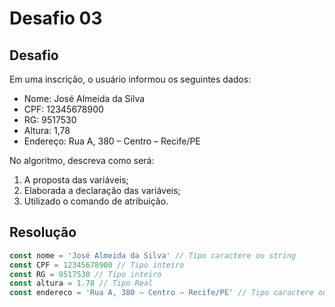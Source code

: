 # Desafio 03

## Desafio

Em uma inscrição, o usuário informou os seguintes dados:

- Nome: José Almeida da Silva
- CPF: 12345678900
- RG: 9517530
- Altura: 1,78
- Endereço: Rua A, 380 – Centro – Recife/PE

No algoritmo, descreva como será:

1. A proposta das variáveis;
2. Elaborada a declaração das variáveis;
3. Utilizado o comando de atribuição.

## Resolução

```js
const nome = 'José Almeida da Silva' // Tipo caractere ou string
const CPF = 12345678900 // Tipo inteiro
const RG = 9517530 // Tipo inteiro
const altura = 1.78 // Tipo Real
const endereco = 'Rua A, 380 – Centro – Recife/PE' // Tipo caractere ou string
```

